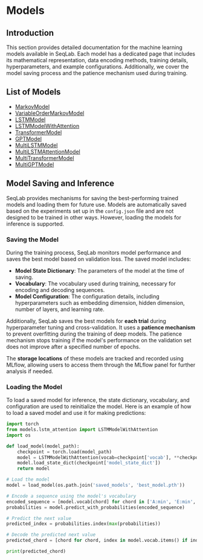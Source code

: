 # Models

## Introduction

This section provides detailed documentation for the machine learning models available in SeqLab. Each model has a dedicated page that includes its mathematical representation, data encoding methods, training details, hyperparameters, and example configurations. Additionally, we cover the model saving process and the patience mechanism used during training.

## List of Models

- [MarkovModel](docs/models/markovmodel.md)
- [VariableOrderMarkovModel](docs/models/variableordermarkovmodel.md)
- [LSTMModel](docs/models/lstmmodel.md)
- [LSTMModelWithAttention](docs/models/lstmmodelwithattention.md)
- [TransformerModel](docs/models/transformermodel.md)
- [GPTModel](docs/models/gptmodel.md)
- [MultiLSTMModel](docs/models/multilstmmodel.md)
- [MultiLSTMAttentionModel](docs/models/multilstmattentionmodel.md)
- [MultiTransformerModel](docs/models/multitransformermodel.md)
- [MultiGPTModel](docs/models/multigptmodel.md)

## Model Saving and Inference

SeqLab provides mechanisms for saving the best-performing trained models and loading them for future use. Models are automatically saved based on the experiments set up in the `config.json` file and are not designed to be trained in other ways. However, loading the models for inference is supported.

### Saving the Model

During the training process, SeqLab monitors model performance and saves the best model based on validation loss. The saved model includes:

- **Model State Dictionary**: The parameters of the model at the time of saving.
- **Vocabulary**: The vocabulary used during training, necessary for encoding and decoding sequences.
- **Model Configuration**: The configuration details, including hyperparameters such as embedding dimension, hidden dimension, number of layers, and learning rate.

Additionally, SeqLab saves the best models for **each trial** during hyperparameter tuning and cross-validation. It uses a **patience mechanism** to prevent overfitting during the training of deep models. The patience mechanism stops training if the model's performance on the validation set does not improve after a specified number of epochs.

The **storage locations** of these models are tracked and recorded using MLflow, allowing users to access them through the MLflow panel for further analysis if needed.

### Loading the Model

To load a saved model for inference, the state dictionary, vocabulary, and configuration are used to reinitialize the model. Here is an example of how to load a saved model and use it for making predictions:

```python
import torch
from models.lstm_attention import LSTMModelWithAttention
import os

def load_model(model_path):
    checkpoint = torch.load(model_path)
    model = LSTMModelWithAttention(vocab=checkpoint['vocab'], **checkpoint['config'])
    model.load_state_dict(checkpoint['model_state_dict'])
    return model

# Load the model
model = load_model(os.path.join('saved_models', 'best_model.pth'))

# Encode a sequence using the model's vocabulary
encoded_sequence = [model.vocab[chord] for chord in ['A:min', 'E:min', 'F:maj']]  # Example sequence
probabilities = model.predict_with_probabilities(encoded_sequence)

# Predict the next value
predicted_index = probabilities.index(max(probabilities))

# Decode the predicted next value
predicted_chord = [chord for chord, index in model.vocab.items() if index == predicted_index][0]

print(predicted_chord)
```



